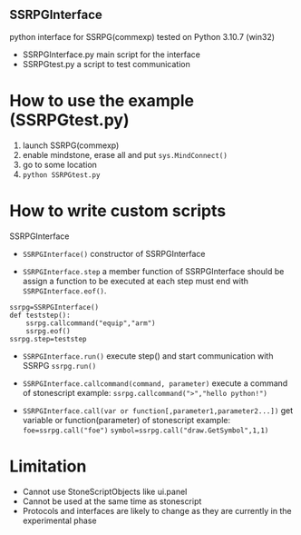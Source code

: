 ## SSRPGInterface
python interface for SSRPG(commexp)
tested on Python 3.10.7 (win32)

- SSRPGInterface.py
main script for the interface
- SSRPGtest.py
a script to test communication


# How to use the example (SSRPGtest.py)
1. launch SSRPG(commexp)
2. enable mindstone, erase all and put `sys.MindConnect()`
3. go to some location
4. `python SSRPGtest.py`

# How to write custom scripts
SSRPGInterface
- `SSRPGInterface()`
constructor of SSRPGInterface

- `SSRPGInterface.step`
a member function of SSRPGInterface
should be assign a function to be executed at each step 
must end with `SSRPGInterface.eof()`.
```
ssrpg=SSRPGInterface()
def teststep():
    ssrpg.callcommand("equip","arm")
    ssrpg.eof()
ssrpg.step=teststep
```

- `SSRPGInterface.run()`
execute step() and start communication with SSRPG
`ssrpg.run()`

- `SSRPGInterface.callcommand(command, parameter)`
execute a command of stonescript
example:
`ssrpg.callcommand(">","hello python!")`

- `SSRPGInterface.call(var or function[,parameter1,parameter2...])`
get variable or function(parameter) of stonescript
example:
`foe=ssrpg.call("foe")`
`symbol=ssrpg.call("draw.GetSymbol",1,1)`

# Limitation
- Cannot use StoneScriptObjects like ui.panel
- Cannot be used at the same time as stonescript
- Protocols and interfaces are likely to change as they are currently in the experimental phase